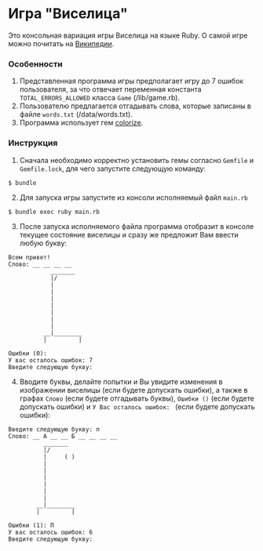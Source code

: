 # Игра "Виселица"

Это консольная вариация игры Виселица на языке Ruby. О самой игре можно почитать на [Википедии](https://ru.wikipedia.org/wiki/%D0%92%D0%B8%D1%81%D0%B5%D0%BB%D0%B8%D1%86%D0%B0_(%D0%B8%D0%B3%D1%80%D0%B0)).

### Особенности 

1. Представленная программа игры предполагает игру до 7 ошибок пользователя, за что отвечает переменная константа `TOTAL_ERRORS_ALLOWED` класса `Game` (/lib/game.rb).
2. Пользователю предлагается отгадывать слова, которые записаны в файле `words.txt` (/data/words.txt).
3. Программа использует гем [colorize](https://github.com/fazibear/colorize).

### Инструкция

1. Сначала необходимо корректно установить гемы согласно `Gemfile` и `Gemfile.lock`, для чего запустите следующую команду:
```
$ bundle
```
2. Для запуска игры запустите из консоли исполняемый файл `main.rb`
```
$ bundle exec ruby main.rb
```
3. После запуска исполняемого файла программа отобразит в консоле текущее состояние виселицы и сразу же предложит Вам ввести любую букву:
```
Всем привет!
Слово: __ __ __ __
            _______
            |/
            |
            |
            |
            |
            |
            |
            |
          __|________
          |         |

Ошибки (0): 
У вас осталось ошибок: 7
Введите следующую букву: 
```
4. Вводите буквы, делайте попытки и Вы увидите изменения в изображении виселицы (если будете допускать ошибки), а также в графах `Слово` (если будете отгадывать буквы), `Ошибки ()` (если будете допускать ошибки) и `У Вас осталось ошибок: ` (если будете допускать ошибки):
```
Введите следующую букву: п
Слово: __ А __ __ Б __ __ __ __
          _______
          |/
          |     ( )
          |
          |
          |
          |
          |
          |
        __|________
        |         |

Ошибки (1): П
У вас осталось ошибок: 6
Введите следующую букву:
```
